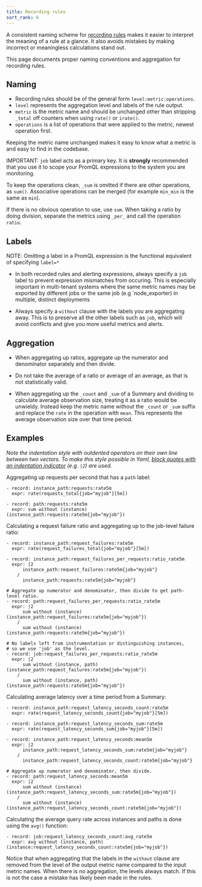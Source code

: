 ```yaml
---
title: Recording rules
sort_rank: 6
---
```


A consistent naming scheme for [recording rules](/docs/prometheus/latest/configuration/recording_rules/)
makes it easier to interpret the meaning of a rule at a glance. It also avoids
mistakes by making incorrect or meaningless calculations stand out.

This page documents proper naming conventions and aggregation for recording rules.

## Naming

* Recording rules should be of the general form `level:metric:operations`.
* `level` represents the aggregation level and labels of the rule output.
* `metric` is the metric name and should be unchanged other than stripping `_total` off counters when using `rate()` or `irate()`.
* `operations` is a list of operations that were applied to the metric, newest operation first.

Keeping the metric name unchanged makes it easy to know what a metric is and
easy to find in the codebase.

IMPORTANT: `job` label acts as a primary key. It is **strongly** recommended that you use it to scope your PromQL expressions to the system you are monitoring.

To keep the operations clean, `_sum` is omitted if there are other operations,
as `sum()`. Associative operations can be merged (for example `min_min` is the
same as `min`).

If there is no obvious operation to use, use `sum`.  When taking a ratio by
doing division, separate the metrics using `_per_` and call the operation
`ratio`.

## Labels

NOTE: Omitting a label in a PromQL expression is the functional equivalent of specifying `label=*`

* In both recorded rules and alerting expressions, always specify a `job` label to prevent expression mismatches from occuring.
  This is especially important in multi-tenant systems where the same metric names may be exported by different jobs or the
  same job (e.g `node_exporter) in multiple, distinct deployments

* Always specify a `without` clause with the labels you are aggregating away.
This is to preserve all the other labels such as `job`, which will avoid
conflicts and give you more useful metrics and alerts.

## Aggregation

* When aggregating up ratios, aggregate up the numerator and denominator
separately and then divide.
* Do not take the average of a ratio or average of an
average, as that is not statistically valid.

* When aggregating up the `_count` and `_sum` of a Summary and dividing to
calculate average observation size, treating it as a ratio would be unwieldy.
Instead keep the metric name without the `_count` or `_sum` suffix and replace
the `rate` in the operation with `mean`. This represents the average
observation size over that time period.

## Examples

_Note the indentation style with outdented operators on their own line between
two vectors. To make this style possible in Yaml, [block quotes with an
indentation indicator](https://yaml.org/spec/1.2/spec.html#style/block/scalar)
(e.g. `|2`) are used._

Aggregating up requests per second that has a `path` label:

```
- record: instance_path:requests:rate5m
  expr: rate(requests_total{job="myjob"}[5m])

- record: path:requests:rate5m
  expr: sum without (instance)(instance_path:requests:rate5m{job="myjob"})
```

Calculating a request failure ratio and aggregating up to the job-level failure ratio:

```
- record: instance_path:request_failures:rate5m
  expr: rate(request_failures_total{job="myjob"}[5m])

- record: instance_path:request_failures_per_requests:ratio_rate5m
  expr: |2
      instance_path:request_failures:rate5m{job="myjob"}
    /
      instance_path:requests:rate5m{job="myjob"}

# Aggregate up numerator and denominator, then divide to get path-level ratio.
- record: path:request_failures_per_requests:ratio_rate5m
  expr: |2
      sum without (instance)(instance_path:request_failures:rate5m{job="myjob"})
    /
      sum without (instance)(instance_path:requests:rate5m{job="myjob"})

# No labels left from instrumentation or distinguishing instances,
# so we use 'job' as the level.
- record: job:request_failures_per_requests:ratio_rate5m
  expr: |2
      sum without (instance, path)(instance_path:request_failures:rate5m{job="myjob"})
    /
      sum without (instance, path)(instance_path:requests:rate5m{job="myjob"})
```


Calculating average latency over a time period from a Summary:

```
- record: instance_path:request_latency_seconds_count:rate5m
  expr: rate(request_latency_seconds_count{job="myjob"}[5m])

- record: instance_path:request_latency_seconds_sum:rate5m
  expr: rate(request_latency_seconds_sum{job="myjob"}[5m])

- record: instance_path:request_latency_seconds:mean5m
  expr: |2
      instance_path:request_latency_seconds_sum:rate5m{job="myjob"}
    /
      instance_path:request_latency_seconds_count:rate5m{job="myjob"}

# Aggregate up numerator and denominator, then divide.
- record: path:request_latency_seconds:mean5m
  expr: |2
      sum without (instance)(instance_path:request_latency_seconds_sum:rate5m{job="myjob"})
    /
      sum without (instance)(instance_path:request_latency_seconds_count:rate5m{job="myjob"})
```

Calculating the average query rate across instances and paths is done using the
`avg()` function:

```
- record: job:request_latency_seconds_count:avg_rate5m
  expr: avg without (instance, path)(instance:request_latency_seconds_count:rate5m{job="myjob"})
```

Notice that when aggregating that the labels in the `without` clause are removed
from the level of the output metric name compared to the input metric names.
When there is no aggregation, the levels always match. If this is not the case
a mistake has likely been made in the rules.
